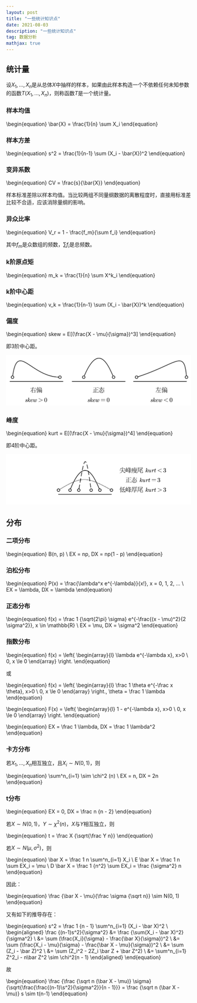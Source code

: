 ```yaml
---
layout: post
title: "一些统计知识点"
date: 2021-08-03
description: "一些统计知识点"
tag: 数据分析
mathjax: true
---
```


## 统计量

设$X_1, ..., X_n$是从总体$X$中抽样的样本，如果由此样本构造一个不依赖任何未知参数的函数$T(X_1, ..., X_n)$，则称函数$T$是一个统计量。

### 样本均值

\begin{equation}
\bar{X} = \frac{1}{n} \sum X_i
\end{equation}

### 样本方差

\begin{equation}
s^2 = \frac{1}{n-1} \sum (X_i - \bar{X})^2
\end{equation}

### 变异系数

\begin{equation}
CV = \frac{s}{\bar{X}}
\end{equation}

样本标准差除以样本均值。当比较两组不同量纲数据的离散程度时，直接用标准差比较不合适，应该消除量纲的影响。

### 异众比率

\begin{equation}
V_r = 1 - \frac{f_m}{\sum f_i}
\end{equation}

其中$f_m$是众数组的频数，$\sum f_i$是总频数。

### k阶原点矩

\begin{equation}
m_k = \frac{1}{n} \sum X^k_i
\end{equation}

### k阶中心距

\begin{equation}
v_k = \frac{1}{n-1} \sum (X_i - \bar{X})^k
\end{equation}

### 偏度

\begin{equation}
skew = E[(\frac{X - \mu}{\sigma})^3]
\end{equation}

即3阶中心距。

![](/assets/2021-08-03-statistical-theory-1.png)

### 峰度

\begin{equation}
kurt = E[(\frac{X - \mu}{\sigma})^4]
\end{equation}

即4阶中心距。

![](/assets/2021-08-03-statistical-theory-2.png)

## 分布

### 二项分布

\begin{equation}
B(n, p) \\
EX = np, DX = np(1 - p)
\end{equation}

### 泊松分布

\begin{equation}
P(x) = \frac{\lambda^x e^{-\lambda}}{x!}, x = 0, 1, 2, ... \\
EX = \lambda, DX = \lambda
\end{equation}

### 正态分布

\begin{equation}
f(x) = \frac 1 {\sqrt{2\pi} \sigma} e^{-\frac{(x - \mu)^2}{2 \sigma^2}}, x \in \mathbb{R} \\
EX = \mu, DX = \sigma^2
\end{equation}

### 指数分布

\begin{equation}
f(x) = \left\{
\begin{array}{l}
\lambda e^{-\lambda x}, x>0 \\
0, x \le 0
\end{array}
\right.
\end{equation}

或

\begin{equation}
f(x) = \left\{
\begin{array}{l}
\frac 1 \theta e^{-\frac x \theta}, x>0 \\
0, x \le 0
\end{array}
\right.,
\theta = \frac 1 \lambda
\end{equation}

\begin{equation}
F(x) = \left\{
\begin{array}{l}
1 - e^{-\lambda x}, x>0 \\
0, x \le 0
\end{array}
\right.
\end{equation}

\begin{equation}
EX = \frac 1 \lambda, DX = \frac 1 \lambda^2
\end{equation}

### 卡方分布

若$X_1, ..., X_n$相互独立，且$X_i \sim N(0, 1)$，则

\begin{equation}
\sum^n_{i=1} \sim \chi^2 (n) \\
EX = n, DX = 2n
\end{equation}

### t分布

\begin{equation}
EX = 0, DX = \frac n {n - 2}
\end{equation}

若$X \sim N(0, 1)$，$Y \sim \chi^2(n)$，$X$与$Y$相互独立，则

\begin{equation}
t = \frac X {\sqrt{\frac Y n}}
\end{equation}

若$X \sim N(\mu, \sigma^2)$，则

\begin{equation}
\bar X = \frac 1 n \sum^n_{i=1} X_i \\
E \bar X = \frac 1 n \sum EX_i = \mu \\
D \bar X = \frac 1 {n^2} \sum EX_i = \frac {\sigma^2} n
\end{equation}

因此：

\begin{equation}
\frac {\bar X - \mu}{\frac \sigma {\sqrt n}} \sim N(0, 1)
\end{equation}

又有如下的推导存在：

\begin{equation}
s^2 = \frac 1 {n - 1} \sum^n_{i=1} (X_i - \bar X)^2 \\
\begin{aligned}
\frac {(n-1)s^2}{\sigma^2} &= \frac {\sum(X_i - \bar X)^2}{\sigma^2} \\
&= \sum (\frac{X_i}{\sigma} - \frac{\bar X}{\sigma})^2 \\
&= \sum (\frac{X_i - \mu}{\sigma} - \frac{\bar X - \mu}{\sigma})^2 \\
&= \sum (Z_i - \bar Z)^2 \\
&= \sum (Z_i^2 - 2Z_i \bar Z + \bar Z^2) \\
&= \sum^n_{i=1} Z^2_i - n\bar Z^2 \sim \chi^2(n - 1)
\end{aligned}
\end{equation}

故

\begin{equation}
\frac {\frac {\sqrt n (\bar X - \mu)} \sigma} {\sqrt{\frac{\frac{(n-1)\s^2}{\sigma^2}}{n - 1}}} = \frac {\sqrt n (\bar X - \mu)} s \sim t(n-1)
\end{equation}

